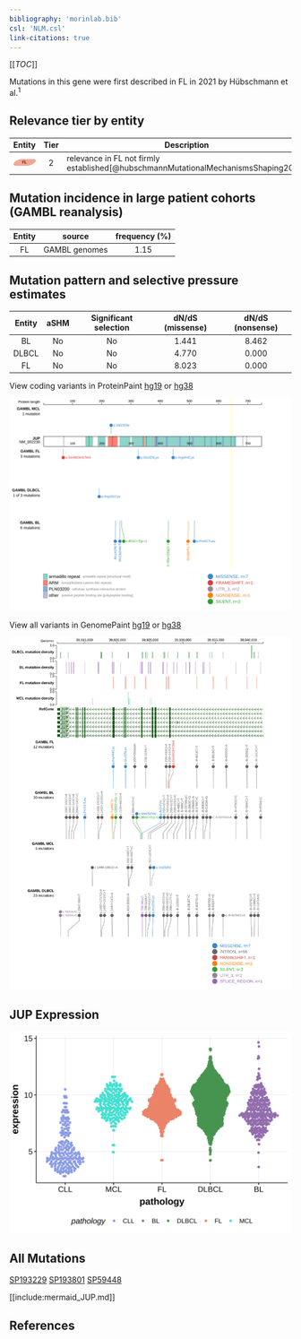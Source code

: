 ```yaml
---
bibliography: 'morinlab.bib'
csl: 'NLM.csl'
link-citations: true
---
```

[[_TOC_]]

Mutations in this gene were first described in FL in 2021 by Hübschmann et al.<sup>1</sup>


## Relevance tier by entity

|Entity|Tier|Description                           |
|:------:|:----:|--------------------------------------|
|![FL](images/icons/FL_tier2.png)    |2   |relevance in FL not firmly established[@hubschmannMutationalMechanismsShaping2021]|

## Mutation incidence in large patient cohorts (GAMBL reanalysis)

|Entity|source       |frequency (%)|
|:------:|:-------------:|:-------------:|
|FL    |GAMBL genomes|1.15         |

## Mutation pattern and selective pressure estimates

|Entity|aSHM|Significant selection|dN/dS (missense)|dN/dS (nonsense)|
|:------:|:----:|:---------------------:|:----------------:|:----------------:|
|BL    |No  |No                   |1.441           |8.462           |
|DLBCL |No  |No                   |4.770           |0.000           |
|FL    |No  |No                   |8.023           |0.000           |


View coding variants in ProteinPaint [hg19](https://morinlab.github.io/LLMPP/GAMBL/JUP_protein.html)  or [hg38](https://morinlab.github.io/LLMPP/GAMBL/JUP_protein_hg38.html)

![](images/proteinpaint/JUP_NM_002230.svg)

View all variants in GenomePaint [hg19](https://morinlab.github.io/LLMPP/GAMBL/JUP.html)  or [hg38](https://morinlab.github.io/LLMPP/GAMBL/JUP_hg38.html)

![](images/proteinpaint/JUP.svg)

## JUP Expression
![](images/gene_expression/JUP_by_pathology.svg)

## All Mutations

[SP193229](https://www.bcgsc.ca/downloads/morinlab/GAMBL/MALY/SP193229.html)
[SP193801](https://www.bcgsc.ca/downloads/morinlab/GAMBL/MALY/SP193801.html)
[SP59448](https://www.bcgsc.ca/downloads/morinlab/GAMBL/MALY/SP59448.html)

[[include:mermaid_JUP.md]]

## References

<!-- ORIGIN: hubschmannMutationalMechanismsShaping2021b -->
<!-- FL: hubschmannMutationalMechanismsShaping2021b -->
